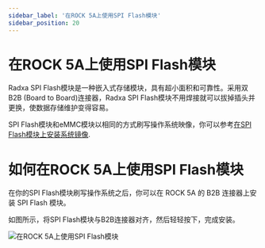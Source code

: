 ```yaml
---
sidebar_label: '在ROCK 5A上使用SPI Flash模块'
sidebar_position: 20
---
```


# 在ROCK 5A上使用SPI Flash模块

Radxa SPI Flash模块是一种嵌入式存储模块，具有超小面积和可靠性。采用双 B2B (Board to Board)连接器，Radxa SPI Flash模块不用焊接就可以拔掉插头并更换，使数据存储维护变得容易。

SPI Flash模块和eMMC模块以相同的方式刷写操作系统映像，你可以参考[在SPI Flash模块上安装系统镜像](https://docs.radxa.com/rock5/rock5a/getting-started/emmc-install).

# 如何在ROCK 5A上使用SPI Flash模块
在你的SPI Flash模块刷写操作系统之后，你可以在 ROCK 5A 的 B2B 连接器上安装 SPI Flash 模块。

如图所示，将SPI Flash模块与B2B连接器对齐，然后轻轻按下，完成安装。

![在ROCK 5A上使用SPI Flash模块](/img/accessories/spi-flash-on-rock5a.webp)

